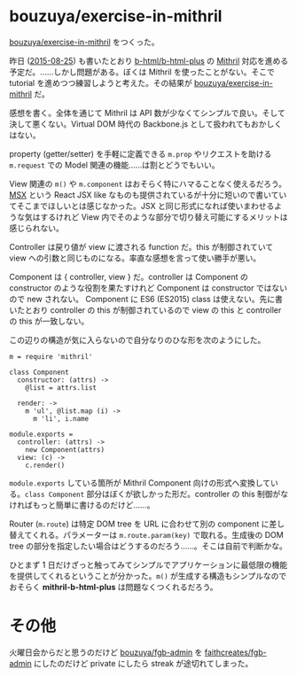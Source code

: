 # bouzuya/exercise-in-mithril

[bouzuya/exercise-in-mithril][] をつくった。

昨日 ([2015-08-25][]) も書いたとおり [b-html/b-html-plus][] の [Mithril](https://lhorie.github.io/mithril/) 対応を進める予定だ。……しかし問題がある。ぼくは Mithril を使ったことがない。そこで tutorial を進めつつ練習しようと考えた。その結果が [bouzuya/exercise-in-mithril][] だ。

感想を書く。全体を通じて Mithril は API 数が少なくてシンプルで良い。そして決して悪くない。Virtual DOM 時代の Backbone.js として扱われてもおかしくはない。

property (getter/setter) を手軽に定義できる `m.prop` やリクエストを助ける `m.request` での Model 関連の機能……は割とどうでもいい。

View 関連の `m()` や `m.component` はおそらく特にハマることなく使えるだろう。[MSX](https://github.com/insin/msx) という React JSX like なものも提供されているが十分に短いので書いていてそこまでほしいとは感じなかった。JSX と同じ形式になれば使いまわせるような気はするけれど View 内でそのような部分で切り替え可能にするメリットは感じられない。

Controller は戻り値が view に渡される function だ。this が制御されていて view への引数と同じものになる。率直な感想を言って使い勝手が悪い。

Component は { controller, view } だ。controller は Component の constructor のような役割を果たすけれど Component は constructor ではないので new されない。 Component に ES6 (ES2015) class は使えない。先に書いたとおり controller の this が制御されているので view の this と controller の this が一致しない。

この辺りの構造が気に入らないので自分なりのひな形を次のようにした。

```coffee-script
m = require 'mithril'

class Component
  constructor: (attrs) ->
    @list = attrs.list

  render: ->
    m 'ul', @list.map (i) ->
      m 'li', i.name

module.exports =
  controller: (attrs) ->
    new Component(attrs)
  view: (c) ->
    c.render()
```

`module.exports` している箇所が Mithril Component 向けの形式へ変換している。`class Component` 部分はぼくが欲しかった形だ。controller の this 制御がなければもっと簡単に書けるのだけど……。

Router (`m.route`) は特定 DOM tree を URL に合わせて別の component に差し替えてくれる。パラメーターは `m.route.param(key)` で取れる。生成後の DOM tree の部分を指定したい場合はどうするのだろう……。そこは自前で判断かな。

ひとまず 1 日だけざっと触ってみてシンプルでアプリケーションに最低限の機能を提供してくれるということが分かった。`m()` が生成する構造もシンプルなのでおそらく **mithril-b-html-plus** は問題なくつくれるだろう。

# その他

火曜日会からだと思うのだけど [bouzuya/fgb-admin][] を [faithcreates/fgb-admin][] にしたのだけど private にしたら streak が途切れてしまった。

[b-html/b-html-plus]: https://github.com/b-html/b-html-plus
[bouzuya/exercise-in-mithril]: https://github.com/bouzuya/exercise-in-mithril
[bouzuya/fgb-admin]: https://github.com/bouzuya/fgb-admin
[faithcreates/fgb-admin]: https://github.com/faithcreates/fgb-admin
[2015-08-25]: https://blog.bouzuya.net/2015/08/25/
